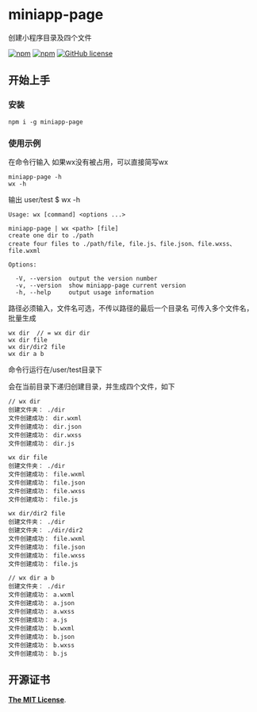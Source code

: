 # miniapp-page 
创建小程序目录及四个文件

[![npm](https://img.shields.io/npm/v/miniapp-page.svg)](https://www.npmjs.com/package/miniapp-page)
[![npm](https://img.shields.io/npm/dt/miniapp-page.svg)](https://www.npmjs.com/package/miniapp-page)
[![GitHub license](https://img.shields.io/github/license/lushuhao/miniapp-page.svg)](https://github.com/lushuhao/miniapp-page/blob/master/LICENSE)

## 开始上手

### 安装

```shell
npm i -g miniapp-page
```

### 使用示例
在命令行输入 
如果wx没有被占用，可以直接简写wx
```npm
miniapp-page -h
wx -h
```
输出 user/test $ wx -h
```text
Usage: wx [command] <options ...>
  
miniapp-page | wx <path> [file]
create one dir to ./path
create four files to ./path/file, file.js、file.json、file.wxss、file.wxml

Options:

  -V, --version  output the version number
  -v, --version  show miniapp-page current version
  -h, --help     output usage information
```

路径必须输入，文件名可选，不传以路径的最后一个目录名
可传入多个文件名，批量生成
```npm
wx dir  // = wx dir dir
wx dir file
wx dir/dir2 file
wx dir a b 
```

命令行运行在/user/test目录下

会在当前目录下递归创建目录，并生成四个文件，如下

```text
// wx dir
创建文件夹： ./dir
文件创建成功： dir.wxml
文件创建成功： dir.json
文件创建成功： dir.wxss
文件创建成功： dir.js
```


```text
wx dir file
创建文件夹： ./dir
文件创建成功： file.wxml
文件创建成功： file.json
文件创建成功： file.wxss
文件创建成功： file.js
```

```text
wx dir/dir2 file
创建文件夹： ./dir
创建文件夹： ./dir/dir2
文件创建成功： file.wxml
文件创建成功： file.json
文件创建成功： file.wxss
文件创建成功： file.js
```
```text
// wx dir a b
创建文件夹： ./dir
文件创建成功： a.wxml
文件创建成功： a.json
文件创建成功： a.wxss
文件创建成功： a.js
文件创建成功： b.wxml
文件创建成功： b.json
文件创建成功： b.wxss
文件创建成功： b.js
```

## 开源证书

[**The MIT License**](http://opensource.org/licenses/MIT).
